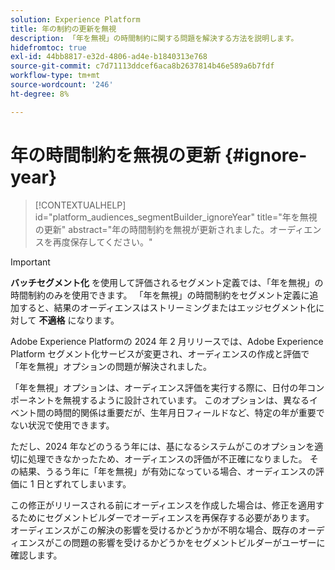 ```yaml
---
solution: Experience Platform
title: 年の制約の更新を無視
description: 「年を無視」の時間制約に関する問題を解決する方法を説明します。
hidefromtoc: true
exl-id: 44bb8817-e32d-4806-ad4e-b1840313e768
source-git-commit: c7d71113ddcef6aca8b2637814b46e589a6b7fdf
workflow-type: tm+mt
source-wordcount: '246'
ht-degree: 8%

---
```


# 年の時間制約を無視の更新 {#ignore-year}

>[!CONTEXTUALHELP]
>id="platform_audiences_segmentBuilder_ignoreYear"
>title="年を無視の更新"
>abstract="年の時間制約を無視が更新されました。オーディエンスを再度保存してください。"

>[!IMPORTANT]
>
>**バッチセグメント化** を使用して評価されるセグメント定義では、「年を無視」の時間制約のみを使用できます。 「年を無視」の時間制約をセグメント定義に追加すると、結果のオーディエンスはストリーミングまたはエッジセグメント化に対して **不適格** になります。

Adobe Experience Platformの 2024 年 2 月リリースでは、Adobe Experience Platform セグメント化サービスが変更され、オーディエンスの作成と評価で「年を無視」オプションの問題が解決されました。

「年を無視」オプションは、オーディエンス評価を実行する際に、日付の年コンポーネントを無視するように設計されています。 このオプションは、異なるイベント間の時間的関係は重要だが、生年月日フィールドなど、特定の年が重要でない状況で使用できます。

ただし、2024 年などのうるう年には、基になるシステムがこのオプションを適切に処理できなかったため、オーディエンスの評価が不正確になりました。 その結果、うるう年に「年を無視」が有効になっている場合、オーディエンスの評価に 1 日とずれてしまいます。

この修正がリリースされる前にオーディエンスを作成した場合は、修正を適用するためにセグメントビルダーでオーディエンスを再保存する必要があります。 オーディエンスがこの解決の影響を受けるかどうかが不明な場合、既存のオーディエンスがこの問題の影響を受けるかどうかをセグメントビルダーがユーザーに確認します。
